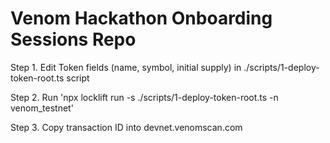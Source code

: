 # Venom Hackathon Onboarding Sessions Repo

Step 1. Edit Token fields (name, symbol, initial supply) in ./scripts/1-deploy-token-root.ts script

Step 2. Run 'npx locklift run -s ./scripts/1-deploy-token-root.ts -n venom_testnet'

Step 3. Copy transaction ID into devnet.venomscan.com
